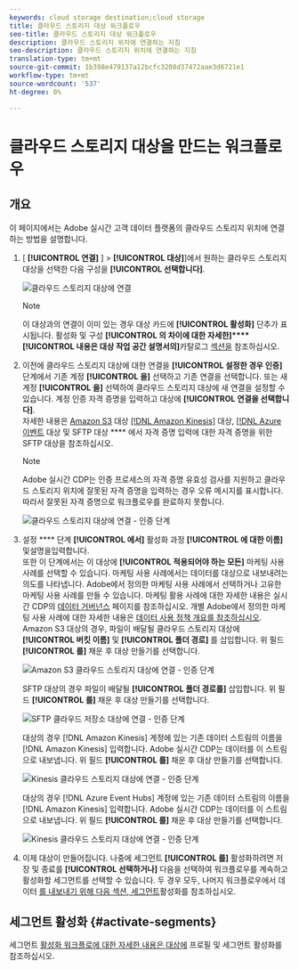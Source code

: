 ```yaml
---
keywords: cloud storage destination;cloud storage
title: 클라우드 스토리지 대상 워크플로우
seo-title: 클라우드 스토리지 대상 워크플로우
description: 클라우드 스토리지 위치에 연결하는 지침
seo-description: 클라우드 스토리지 위치에 연결하는 지침
translation-type: tm+mt
source-git-commit: 1b398e479137a12bcfc3208d37472aae3d6721e1
workflow-type: tm+mt
source-wordcount: '537'
ht-degree: 0%

---
```



# 클라우드 스토리지 대상을 만드는 워크플로우

## 개요

이 페이지에서는 Adobe 실시간 고객 데이터 플랫폼의 클라우드 스토리지 위치에 연결하는 방법을 설명합니다.

1. [ **[!UICONTROL 연결]** ] > **[!UICONTROL 대상]**]에서 원하는 클라우드 스토리지 대상을 선택한 다음 구성을 **[!UICONTROL 선택합니다]**.

   ![클라우드 스토리지 대상에 연결](/help/rtcdp/destinations/assets/connect-cloud-destination.png)

   >[!NOTE]
   >
   >이 대상과의 연결이 이미 있는 경우 대상 카드에 **[!UICONTROL 활성화]** 단추가 표시됩니다. 활성화 및 구성 **[!UICONTROL 의 차이에 대한 자세한]****[!UICONTROL 내용은 대상 작업 공간 설명서의]**&#x200B;카탈로그 [섹션을](/help/rtcdp/destinations/destinations-workspace.md#catalog) 참조하십시오.

2. 이전에 클라우드 스토리지 대상에 대한 연결을 **[!UICONTROL 설정한 경우 인증]** 단계에서 기존 계정 **[!UICONTROL 을]** 선택하고 기존 연결을 선택합니다. 또는 새 계정 **[!UICONTROL 을]** 선택하여 클라우드 스토리지 대상에 새 연결을 설정할 수 있습니다. 계정 인증 자격 증명을 입력하고 대상에 **[!UICONTROL 연결을 선택합니다]**. <br> 자세한 내용은 [Amazon S3](/help/rtcdp/destinations/amazon-s3-destination.md) 대상 [[!DNL Amazon Kinesis]](/help/rtcdp/destinations/amazon-kinesis-destination.md) 대상, [[!DNL Azure 이벤트](/help/rtcdp/destinations/azure-event-hubs-destination.md) 대상 및 SFTP 대상 [](/help/rtcdp/destinations/sftp-destination.md) **** 에서 자격 증명 입력에 대한 자격 증명을 위한 SFTP 대상을 참조하십시오.

   >[!NOTE]
   >
   >Adobe 실시간 CDP는 인증 프로세스의 자격 증명 유효성 검사를 지원하고 클라우드 스토리지 위치에 잘못된 자격 증명을 입력하는 경우 오류 메시지를 표시합니다. 따라서 잘못된 자격 증명으로 워크플로우를 완료하지 못합니다.

   ![클라우드 스토리지 대상에 연결 - 인증 단계](/help/rtcdp/destinations/assets/cloud-destinations-authentication-step.png)

3. 설정 **** 단계 **[!UICONTROL 에서]** 활성화 과정 **[!UICONTROL 에 대한 이름]** 및설명을입력합니다. <br>
또한 이 단계에서는 이 대상에 **[!UICONTROL 적용되어야 하는 모든]** 마케팅 사용 사례를 선택할 수 있습니다. 마케팅 사용 사례에서는 데이터를 대상으로 내보내려는 의도를 나타냅니다. Adobe에서 정의한 마케팅 사용 사례에서 선택하거나 고유한 마케팅 사용 사례를 만들 수 있습니다. 마케팅 활용 사례에 대한 자세한 내용은 실시간 CDP의 [데이터 거버넌스](/help/rtcdp/privacy/data-governance-overview.md#destinations) 페이지를 참조하십시오. 개별 Adobe에서 정의한 마케팅 사용 사례에 대한 자세한 내용은 [데이터 사용 정책 개요를 참조하십시오](/help/data-governance/policies/overview.md#core-actions). <br>
Amazon S3 대상의 경우, 파일이 배달될 클라우드 스토리지 대상에 **[!UICONTROL 버킷 이름]** 및 **[!UICONTROL 폴더 경로]** 를 삽입합니다. 위 필드 **[!UICONTROL 를]** 채운 후 대상 만들기를 선택합니다.

   ![Amazon S3 클라우드 스토리지 대상에 연결 - 인증 단계](/help/rtcdp/destinations/assets/amazon-s3-setup-step.png)

   SFTP 대상의 경우 파일이 배달될 **[!UICONTROL 폴더 경로를]** 삽입합니다. 위 필드 **[!UICONTROL 를]** 채운 후 대상 만들기를 선택합니다.

   ![SFTP 클라우드 저장소 대상에 연결 - 인증 단계](/help/rtcdp/destinations/assets/sftp-destinations-setup-step.png)

   대상의 경우 [!DNL Amazon Kinesis] 계정에 있는 기존 데이터 스트림의 이름을 [!DNL Amazon Kinesis] 입력합니다. Adobe 실시간 CDP는 데이터를 이 스트림으로 내보냅니다. 위 필드 **[!UICONTROL 를]** 채운 후 대상 만들기를 선택합니다.

   ![Kinesis 클라우드 스토리지 대상에 연결 - 인증 단계](/help/rtcdp/destinations/assets/kinesis-destinations-setup-step.png)

   대상의 경우 [!DNL Azure Event Hubs] 계정에 있는 기존 데이터 스트림의 이름을 [!DNL Amazon Kinesis] 입력합니다. Adobe 실시간 CDP는 데이터를 이 스트림으로 내보냅니다. 위 필드 **[!UICONTROL 를]** 채운 후 대상 만들기를 선택합니다.

   ![Kinesis 클라우드 스토리지 대상에 연결 - 인증 단계](/help/rtcdp/destinations/assets/eventhubs-destinations-setup-step.png)

4. 이제 대상이 만들어집니다. 나중에 세그먼트 **[!UICONTROL 를]** 활성화하려면 저장 및 종료를 **[!UICONTROL 선택하거나]** 다음을 선택하여 워크플로우를 계속하고 활성화할 세그먼트를 선택할 수 있습니다. 두 경우 모두, 나머지 워크플로우에서 데이터 [를 내보내기 위해 다음 섹션, 세그먼트](#activate-segments)활성화를 참조하십시오.

## 세그먼트 활성화 {#activate-segments}

세그먼트 [활성화 워크플로에 대한 자세한 내용은 대상에](/help/rtcdp/destinations/activate-destinations.md) 프로필 및 세그먼트 활성화를 참조하십시오.
